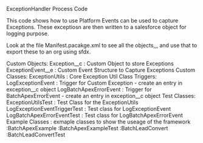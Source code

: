 ExceptionHandler Process Code

This code shows how to use Platform Events can be used to capture Exceptions. These exceptiosn are then written to a salesforce object for logging purpose.

Look at the file Manifest.pacakge.xml to see all the objects,,, and use that to export these to an org using sfdx.

Custom Objects:
    Exception__c            : Custom Object to store Exceptions
    ExceptionEvent__e       : Custom Event Structure to Capture Exceptions
Custom Classes:
    ExceptionUtils          : Core Exception Util Class
Triggers:
    LogExceptionEvent       : Trigger for Custom Exception    - create an entry in exception__c object
    LogBatchApexErrorEvent  : Trigger for BatchApexErrorEvent - create an entry in exception__c object
Test Classes:
    ExceptionUtilsTest              : Test Class for the ExceptionUtils
    LogExceptionEventTriggerTest    : Test class for LogExceptionEvent
    LogBatchApexErrorEventTest      : Test class for LogBatchApexErrorEvent
Example Classes                     : exmaple classes to show the useage of the framework
            :BatchApexExample
            :BatchApexExampleTest
            :BatchLeadConvert
            :BatchLeadConvertTest

